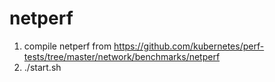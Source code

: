 # netperf

1. compile netperf from <https://github.com/kubernetes/perf-tests/tree/master/network/benchmarks/netperf>
2. ./start.sh